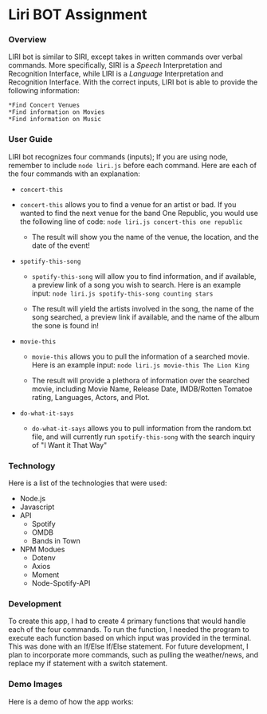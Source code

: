 # Liri BOT Assignment

### Overview

LIRI bot is similar to SIRI, except takes in written commands over verbal commands. More specifically, SIRI is a _Speech_ Interpretation and Recognition Interface, while LIRI is a _Language_ Interpretation and Recognition Interface. With the correct inputs, LIRI bot is able to provide the following information: 

    *Find Concert Venues
    *Find information on Movies
    *Find information on Music

### User Guide

LIRI bot recognizes four commands (inputs); If you are using node, remember to include `node liri.js` before each command. Here are each of the four commands with an explanation: 

* `concert-this`

* `concert-this` allows you to find a venue for an artist or bad. If you wanted to find the next venue for the band One Republic, you would use the following line of code: 
    `node liri.js concert-this one republic` 

    * The result will show you the name of the venue, the location, and the date of the event!

* `spotify-this-song`

    * `spotify-this-song` will allow you to find information, and if available, a preview link of a song you wish to search. Here is an example input:
    `node liri.js spotify-this-song counting stars`

    * The result will yield the artists involved in the song, the name of the song searched, a preview link if available, and the name of the album the sone is found in!

* `movie-this`

    * `movie-this` allows you to pull the information of a searched movie. Here is an example input: 
    `node liri.js movie-this The Lion King`

    * The result will provide a plethora of information over the searched movie, including Movie Name, Release Date, IMDB/Rotten Tomatoe rating, Languages, Actors, and Plot. 

* `do-what-it-says`

    * `do-what-it-says` allows you to pull information from the random.txt file, and will currently run `spotify-this-song` with the search inquiry of "I Want it That Way"

### Technology

Here is a list of the technologies that were used:

* Node.js 
* Javascript
* API
    * Spotify
    * OMDB
    * Bands in Town
* NPM Modues
    * Dotenv
    * Axios
    * Moment
    * Node-Spotify-API

### Development

To create this app, I had to create 4 primary functions that would handle each of the four commands. To run the function, I needed the program to execute each function based on which input was provided in the terminal. This was done with an If/Else If/Else statement. For future development, I plan to incorporate more commands, such as pulling the weather/news, and replace my if statement with a switch statement. 

### Demo Images

Here is a demo of how the app works: 


